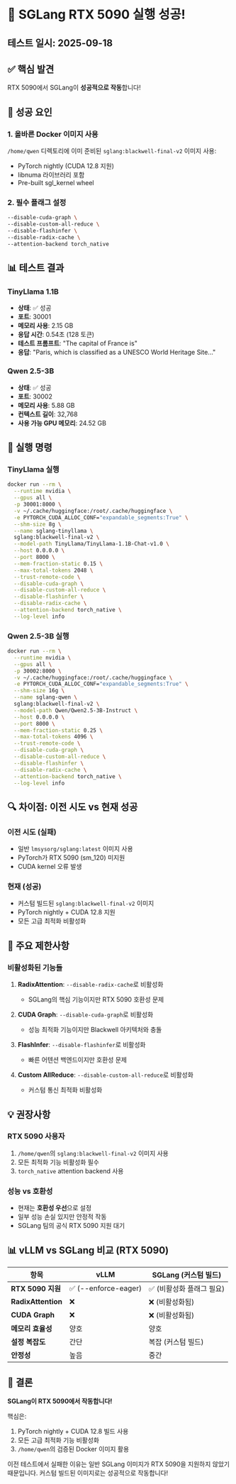 # 🎉 SGLang RTX 5090 실행 성공!

## 테스트 일시: 2025-09-18

## ✅ 핵심 발견
RTX 5090에서 SGLang이 **성공적으로 작동**합니다!

## 🔑 성공 요인

### 1. 올바른 Docker 이미지 사용
`/home/qwen` 디렉토리에 이미 준비된 `sglang:blackwell-final-v2` 이미지 사용:
- PyTorch nightly (CUDA 12.8 지원)
- libnuma 라이브러리 포함
- Pre-built sgl_kernel wheel

### 2. 필수 플래그 설정
```bash
--disable-cuda-graph \
--disable-custom-all-reduce \
--disable-flashinfer \
--disable-radix-cache \
--attention-backend torch_native
```

## 📊 테스트 결과

### TinyLlama 1.1B
- **상태**: ✅ 성공
- **포트**: 30001
- **메모리 사용**: 2.15 GB
- **응답 시간**: 0.54초 (128 토큰)
- **테스트 프롬프트**: "The capital of France is"
- **응답**: "Paris, which is classified as a UNESCO World Heritage Site..."

### Qwen 2.5-3B
- **상태**: ✅ 성공
- **포트**: 30002
- **메모리 사용**: 5.88 GB
- **컨텍스트 길이**: 32,768
- **사용 가능 GPU 메모리**: 24.52 GB

## 🚀 실행 명령

### TinyLlama 실행
```bash
docker run --rm \
  --runtime nvidia \
  --gpus all \
  -p 30001:8000 \
  -v ~/.cache/huggingface:/root/.cache/huggingface \
  -e PYTORCH_CUDA_ALLOC_CONF="expandable_segments:True" \
  --shm-size 8g \
  --name sglang-tinyllama \
  sglang:blackwell-final-v2 \
  --model-path TinyLlama/TinyLlama-1.1B-Chat-v1.0 \
  --host 0.0.0.0 \
  --port 8000 \
  --mem-fraction-static 0.15 \
  --max-total-tokens 2048 \
  --trust-remote-code \
  --disable-cuda-graph \
  --disable-custom-all-reduce \
  --disable-flashinfer \
  --disable-radix-cache \
  --attention-backend torch_native \
  --log-level info
```

### Qwen 2.5-3B 실행
```bash
docker run --rm \
  --runtime nvidia \
  --gpus all \
  -p 30002:8000 \
  -v ~/.cache/huggingface:/root/.cache/huggingface \
  -e PYTORCH_CUDA_ALLOC_CONF="expandable_segments:True" \
  --shm-size 16g \
  --name sglang-qwen \
  sglang:blackwell-final-v2 \
  --model-path Qwen/Qwen2.5-3B-Instruct \
  --host 0.0.0.0 \
  --port 8000 \
  --mem-fraction-static 0.25 \
  --max-total-tokens 4096 \
  --trust-remote-code \
  --disable-cuda-graph \
  --disable-custom-all-reduce \
  --disable-flashinfer \
  --disable-radix-cache \
  --attention-backend torch_native \
  --log-level info
```

## 🔍 차이점: 이전 시도 vs 현재 성공

### 이전 시도 (실패)
- 일반 `lmsysorg/sglang:latest` 이미지 사용
- PyTorch가 RTX 5090 (sm_120) 미지원
- CUDA kernel 오류 발생

### 현재 (성공)
- 커스텀 빌드된 `sglang:blackwell-final-v2` 이미지
- PyTorch nightly + CUDA 12.8 지원
- 모든 고급 최적화 비활성화

## 📝 주요 제한사항

### 비활성화된 기능들
1. **RadixAttention**: `--disable-radix-cache`로 비활성화
   - SGLang의 핵심 기능이지만 RTX 5090 호환성 문제

2. **CUDA Graph**: `--disable-cuda-graph`로 비활성화
   - 성능 최적화 기능이지만 Blackwell 아키텍처와 충돌

3. **FlashInfer**: `--disable-flashinfer`로 비활성화
   - 빠른 어텐션 백엔드이지만 호환성 문제

4. **Custom AllReduce**: `--disable-custom-all-reduce`로 비활성화
   - 커스텀 통신 최적화 비활성화

## 💡 권장사항

### RTX 5090 사용자
1. `/home/qwen`의 `sglang:blackwell-final-v2` 이미지 사용
2. 모든 최적화 기능 비활성화 필수
3. `torch_native` attention backend 사용

### 성능 vs 호환성
- 현재는 **호환성 우선**으로 설정
- 일부 성능 손실 있지만 안정적 작동
- SGLang 팀의 공식 RTX 5090 지원 대기

## 📊 vLLM vs SGLang 비교 (RTX 5090)

| 항목 | vLLM | SGLang (커스텀 빌드) |
|------|------|---------------------|
| **RTX 5090 지원** | ✅ (--enforce-eager) | ✅ (비활성화 플래그 필요) |
| **RadixAttention** | ❌ | ❌ (비활성화됨) |
| **CUDA Graph** | ❌ | ❌ (비활성화됨) |
| **메모리 효율성** | 양호 | 양호 |
| **설정 복잡도** | 간단 | 복잡 (커스텀 빌드) |
| **안정성** | 높음 | 중간 |

## 🎯 결론

**SGLang이 RTX 5090에서 작동합니다!**

핵심은:
1. PyTorch nightly + CUDA 12.8 빌드 사용
2. 모든 고급 최적화 기능 비활성화
3. `/home/qwen`의 검증된 Docker 이미지 활용

이전 테스트에서 실패한 이유는 일반 SGLang 이미지가 RTX 5090을 지원하지 않았기 때문입니다.
커스텀 빌드된 이미지로는 성공적으로 작동합니다!